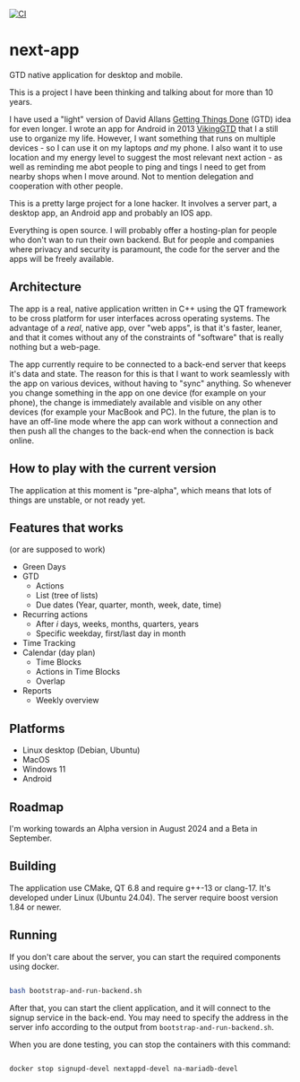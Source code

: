 [![CI](https://github.com/jgaa/next-app/actions/workflows/ci.yaml/badge.svg)](https://github.com/jgaa/next-app/actions/workflows/ci.yaml)

# next-app
GTD native application for desktop and mobile.

This is a project I have been thinking and talking about for more than 10 years.

I have used a "light" version of David Allans [Getting Things Done](https://gettingthingsdone.com) (GTD) 
idea for even longer. I wrote an app for Android in 2013 [VikingGTD](https://github.com/jgaa/VikingGTD)
that I a still use to organize my life. However, I want something that runs on multiple 
devices - so I can use it on my laptops *and* my phone. I also want it to use location 
and my energy level to suggest the most relevant next action - as well as reminding me abot people to 
ping and tings I need to get from nearby shops when I move around. 
Not to mention delegation and cooperation with other people.

This is a pretty large project for a lone hacker. It involves a server part, a desktop app, an Android app
and probably an IOS app.

Everything is open source. I will probably offer a hosting-plan for people who don't wan to run
their own backend. But for people and companies where privacy and security is paramount,
the code for the server and the apps will be freely available.

## Architecture

The app is a real, native application written in C++ using the QT framework
to be cross platform for user interfaces across operating systems. The advantage
of a *real*, native app, over "web apps", is that it's faster, leaner, and that
it comes without any of the constraints of "software" that is really nothing but a
web-page.

The app currently require to be connected to a back-end server that keeps it's
data and state. The reason for this is that I want to work seamlessly with the app
on various devices, without having to "sync" anything. So whenever you change
something in the app on one device (for example on your phone), the change is immediately
available and visible on any other devices (for example your MacBook and PC). In the
future, the plan is to have an off-line mode where the app can work without a connection
and then push all the changes to the back-end when the connection is back online.

## How to play with the current version

The application at this moment is "pre-alpha", which means that lots of things
are unstable, or not ready yet.

## Features that works
(or are supposed to work)

- Green Days
- GTD
  - Actions
  - List (tree of lists)
  - Due dates (Year, quarter, month, week, date, time)
- Recurring actions
  - After *i* days, weeks, months, quarters, years
  - Specific weekday, first/last day in month
- Time Tracking
- Calendar (day plan)
  - Time Blocks
  - Actions in Time Blocks
  - Overlap
- Reports
  - Weekly overview

## Platforms

- Linux desktop (Debian, Ubuntu)
- MacOS
- Windows 11
- Android

## Roadmap

I'm working towards an Alpha version in August 2024 and a Beta in September.

## Building

The application use CMake, QT 6.8 and require g++-13 or clang-17. It's developed under
Linux (Ubuntu 24.04). The server require boost version 1.84 or newer.

## Running

If you don't care about the server, you can start the required components using docker.

```sh

bash bootstrap-and-run-backend.sh

```

After that, you can start the client application, and it will connect to the signup service
in the back-end. You may need to specify the address in the server info according to the
output from `bootstrap-and-run-backend.sh`.

When you are done testing, you can stop the containers with this command:

```sh

docker stop signupd-devel nextappd-devel na-mariadb-devel

```

